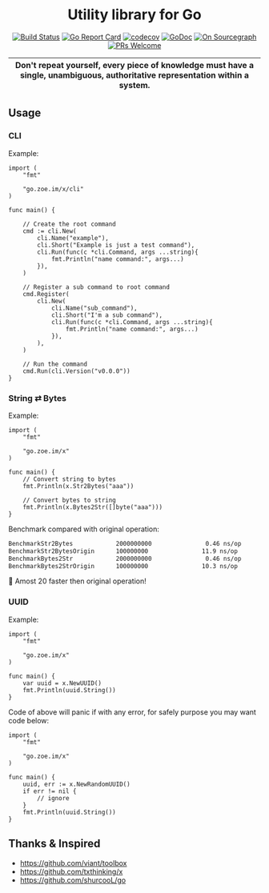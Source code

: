 <div align="center">

# Utility library for Go

[![Build Status](https://travis-ci.org/jiusanzhou/x.png)](https://travis-ci.org/jiusanzhou/x)
[![Go Report Card](https://goreportcard.com/badge/github.com/jiusanzhou/x)](https://goreportcard.com/report/github.com/jiusanzhou/x)
[![codecov](https://codecov.io/gh/jiusanzhou/x/branch/master/graph/badge.svg)](https://codecov.io/gh/jiusanzhou/x)
[![GoDoc](https://godoc.org/github.com/jiusanzhou/x?status.svg)](https://godoc.org/github.com/jiusanzhou/x)
[![On Sourcegraph](https://sourcegraph.com/github.com/jiusanzhou/x/-/badge.svg)](https://sourcegraph.com/github.com/jiusanzhou/x?badge)
[![PRs Welcome](https://img.shields.io/badge/PRs-welcome-brightgreen.svg?style=flat-square)](http://makeapullrequest.com)

</div>

| Don't repeat yourself, every piece of knowledge must have a single, unambiguous, authoritative representation within a system. |
| :------: |

## Usage

### CLI

Example:

```golang
import (
    "fmt"

    "go.zoe.im/x/cli"
)

func main() {

    // Create the root command
    cmd := cli.New(
        cli.Name("example"),
        cli.Short("Example is just a test command"),
        cli.Run(func(c *cli.Command, args ...string){
            fmt.Println("name command:", args...)
        }),
    )

    // Register a sub command to root command
    cmd.Register(
        cli.New(
            cli.Name("sub_command"),
            cli.Short("I'm a sub command"),
            cli.Run(func(c *cli.Command, args ...string){
                fmt.Println("name command:", args...)
            }),
        ),
    )

    // Run the command
    cmd.Run(cli.Version("v0.0.0"))
}

```

### String ⇄ Bytes

Example:

```golang
import (
    "fmt"

    "go.zoe.im/x"
)

func main() {
    // Convert string to bytes
    fmt.Println(x.Str2Bytes("aaa"))

    // Convert bytes to string
    fmt.Println(x.Bytes2Str([]byte("aaa")))
}

```

Benchmark compared with original operation:

```bash
BenchmarkStr2Bytes            2000000000               0.46 ns/op            0 B/op          0 allocs/op
BenchmarkStr2BytesOrigin      100000000               11.9 ns/op             0 B/op          0 allocs/op
BenchmarkBytes2Str            2000000000               0.46 ns/op            0 B/op          0 allocs/op
BenchmarkBytes2StrOrigin      100000000               10.3 ns/op             0 B/op          0 allocs/op
```

:tada: Amost 20 faster then original operation!

### UUID

Example:

```golang
import (
    "fmt"

    "go.zoe.im/x"
)

func main() {
    var uuid = x.NewUUID()
    fmt.Println(uuid.String())
}
```

Code of above will panic if with any error, for safely purpose you may want code below:

```golang
import (
    "fmt"

    "go.zoe.im/x"
)

func main() {
    uuid, err := x.NewRandomUUID()
    if err != nil {
        // ignore
    }
    fmt.Println(uuid.String())
}
```


## Thanks & Inspired

- https://github.com/viant/toolbox
- https://github.com/txthinking/x
- https://github.com/shurcooL/go